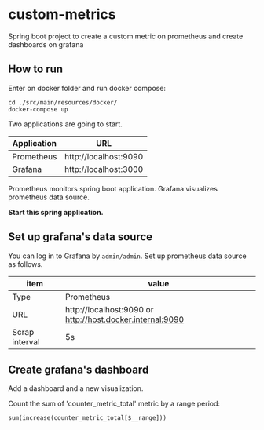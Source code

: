# custom-metrics

Spring boot project to create a custom metric on prometheus and create dashboards on grafana

## How to run

Enter on docker folder and run docker compose: 
```
cd ./src/main/resources/docker/
docker-compose up
```

Two applications are going to start.

| Application | URL |
|-------------|------|
|Prometheus | http://localhost:9090 |
|Grafana | http://localhost:3000 |

Prometheus monitors spring boot application.
Grafana visualizes prometheus data source.

**Start this spring application.**

## Set up grafana's data source

You can log in to Grafana by `admin/admin`.
Set up prometheus data source as follows.

|item| value                                            |
|---|--------------------------------------------------|
|Type| Prometheus                                       |
|URL| http://localhost:9090 or http://host.docker.internal:9090 |
|Scrap interval|5s|

## Create grafana's dashboard

Add a dashboard and a new visualization.

Count the sum of 'counter_metric_total' metric by a range period:

```
sum(increase(counter_metric_total[$__range]))
```




